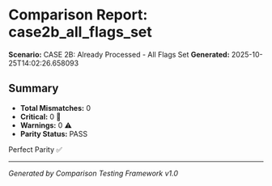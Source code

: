 # Comparison Report: case2b_all_flags_set
**Scenario:** CASE 2B: Already Processed - All Flags Set
**Generated:** 2025-10-25T14:02:26.658093

## Summary
- **Total Mismatches:** 0
- **Critical:** 0 🚨
- **Warnings:** 0 ⚠️
- **Parity Status:** PASS

Perfect Parity ✅

---
*Generated by Comparison Testing Framework v1.0*